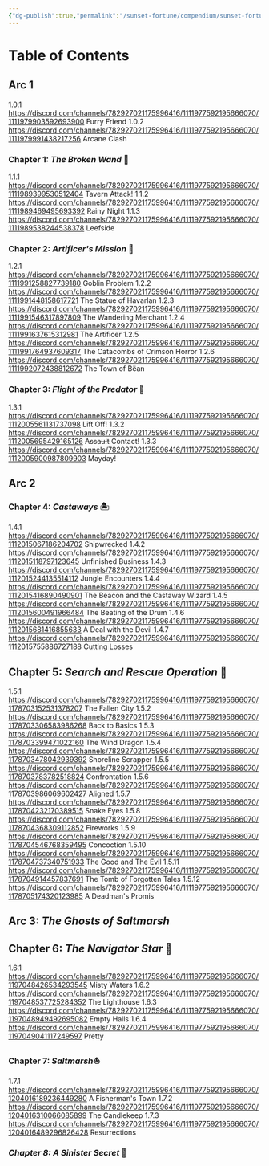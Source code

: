 ```yaml
---
{"dg-publish":true,"permalink":"/sunset-fortune/compendium/sunset-fortune-discord-recap-table-of-contents/","noteIcon":"","created":"2024-02-09T20:50:21.569+10:30"}
---
```


# Table of Contents
## Arc 1
1.0.1 https://discord.com/channels/782927021175996416/1111977592195666070/1111979903592693900 Furry Friend
1.0.2 https://discord.com/channels/782927021175996416/1111977592195666070/1111979991438217256 Arcane Clash
### Chapter 1: *The Broken Wand* 🍺
1.1.1 https://discord.com/channels/782927021175996416/1111977592195666070/1111989399530512404 Tavern Attack!
1.1.2 https://discord.com/channels/782927021175996416/1111977592195666070/1111989469495693392 Rainy Night
1.1.3 https://discord.com/channels/782927021175996416/1111977592195666070/1111989538244538378 Leefside
### Chapter 2: *Artificer's Mission* 🧌
1.2.1 https://discord.com/channels/782927021175996416/1111977592195666070/1111991258827739180 Goblin Problem
1.2.2 https://discord.com/channels/782927021175996416/1111977592195666070/1111991448158617721 The Statue of Havarlan
1.2.3 https://discord.com/channels/782927021175996416/1111977592195666070/1111991546317897809 The Wandering Merchant
1.2.4 https://discord.com/channels/782927021175996416/1111977592195666070/1111991637615312981 The Artificer
1.2.5 https://discord.com/channels/782927021175996416/1111977592195666070/1111991764937609317 The Catacombs of Crimson Horror
1.2.6 https://discord.com/channels/782927021175996416/1111977592195666070/1111992072438812672 The Town of Bëan
### Chapter 3: _Flight of the Predator_ 🦜
1.3.1 https://discord.com/channels/782927021175996416/1111977592195666070/1112005561131737098 Lift Off!
1.3.2 https://discord.com/channels/782927021175996416/1111977592195666070/1112005695429165126 ~~Assault~~ Contact!
1.3.3 https://discord.com/channels/782927021175996416/1111977592195666070/1112005900987809903 Mayday!
## Arc 2
### Chapter 4: *Castaways* 🏝️
1.4.1 https://discord.com/channels/782927021175996416/1111977592195666070/1112015067186204702 Shipwrecked
1.4.2 https://discord.com/channels/782927021175996416/1111977592195666070/1112015118797123645 Unfinished Business
1.4.3 https://discord.com/channels/782927021175996416/1111977592195666070/1112015244135514112 Jungle Encounters
1.4.4 https://discord.com/channels/782927021175996416/1111977592195666070/1112015416890490901 The Beacon and the Castaway Wizard
1.4.5 https://discord.com/channels/782927021175996416/1111977592195666070/1112015600491966484 The Beating of the Drum
1.4.6 https://discord.com/channels/782927021175996416/1111977592195666070/1112015681416855633 A Deal with the Devil
1.4.7 https://discord.com/channels/782927021175996416/1111977592195666070/1112015755886727188 Cutting Losses
## Chapter 5: *Search and Rescue Operation* 🛟
1.5.1 https://discord.com/channels/782927021175996416/1111977592195666070/1178703152531378207 The Fallen City
1.5.2 https://discord.com/channels/782927021175996416/1111977592195666070/1178703306583986268 Back to Basics
1.5.3 https://discord.com/channels/782927021175996416/1111977592195666070/1178703399471022160 The Wind Dragon
1.5.4 https://discord.com/channels/782927021175996416/1111977592195666070/1178703478042939392 Shoreline Scrapper
1.5.5 https://discord.com/channels/782927021175996416/1111977592195666070/1178703783782518824 Confrontation
1.5.6 https://discord.com/channels/782927021175996416/1111977592195666070/1178703986069602427 Aligned
1.5.7 https://discord.com/channels/782927021175996416/1111977592195666070/1178704232170389515 Snake Eyes
1.5.8 https://discord.com/channels/782927021175996416/1111977592195666070/1178704368309112852 Fireworks
1.5.9 https://discord.com/channels/782927021175996416/1111977592195666070/1178704546768359495 Concoction
1.5.10 https://discord.com/channels/782927021175996416/1111977592195666070/1178704737340751933 The Good and The Evil
1.5.11 https://discord.com/channels/782927021175996416/1111977592195666070/1178704914457837691 The Tomb of Forgotten Tales
1.5.12 https://discord.com/channels/782927021175996416/1111977592195666070/1178705174320123985 A Deadman's Promis
## Arc 3: *The Ghosts of Saltmarsh* 
## Chapter 6: *The Navigator Star* 🌟
1.6.1 https://discord.com/channels/782927021175996416/1111977592195666070/1197048426534293545 Misty Waters
1.6.2 https://discord.com/channels/782927021175996416/1111977592195666070/1197048537725284352 The Lighthouse
1.6.3 https://discord.com/channels/782927021175996416/1111977592195666070/1197048949492695082 Empty Halls
1.6.4 https://discord.com/channels/782927021175996416/1111977592195666070/1197049041117249597 Pretty
### Chapter 7: *Saltmarsh*⛵
1.7.1 https://discord.com/channels/782927021175996416/1111977592195666070/1204016189236449280 A Fisherman's Town
1.7.2 https://discord.com/channels/782927021175996416/1111977592195666070/1204016310066085899 The Candlekeep
1.7.3 https://discord.com/channels/782927021175996416/1111977592195666070/1204016489296826428 Resurrections
### _Chapter 8: A Sinister Secret_ 🎃